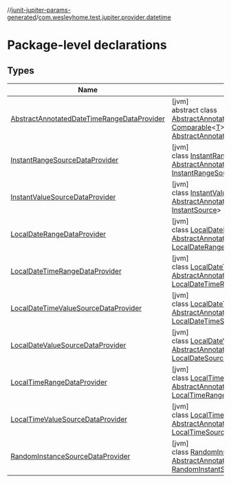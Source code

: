 //[junit-jupiter-params-generated](../../index.md)/[com.wesleyhome.test.jupiter.provider.datetime](index.md)

# Package-level declarations

## Types

| Name | Summary |
|---|---|
| [AbstractAnnotatedDateTimeRangeDataProvider](-abstract-annotated-date-time-range-data-provider/index.md) | [jvm]<br>abstract class [AbstractAnnotatedDateTimeRangeDataProvider](-abstract-annotated-date-time-range-data-provider/index.md)&lt;[T](-abstract-annotated-date-time-range-data-provider/index.md) : [Comparable](https://kotlinlang.org/api/latest/jvm/stdlib/kotlin/-comparable/index.html)&lt;[T](-abstract-annotated-date-time-range-data-provider/index.md)&gt;, [A](-abstract-annotated-date-time-range-data-provider/index.md) : [Annotation](https://kotlinlang.org/api/latest/jvm/stdlib/kotlin/-annotation/index.html)&gt; : [AbstractAnnotatedParameterDataProvider](../com.wesleyhome.test.jupiter.provider/-abstract-annotated-parameter-data-provider/index.md)&lt;[T](-abstract-annotated-date-time-range-data-provider/index.md), [A](-abstract-annotated-date-time-range-data-provider/index.md)&gt; |
| [InstantRangeSourceDataProvider](-instant-range-source-data-provider/index.md) | [jvm]<br>class [InstantRangeSourceDataProvider](-instant-range-source-data-provider/index.md) : [AbstractAnnotatedParameterDataProvider](../com.wesleyhome.test.jupiter.provider/-abstract-annotated-parameter-data-provider/index.md)&lt;[Instant](https://docs.oracle.com/javase/8/docs/api/java/time/Instant.html), [InstantRangeSource](../../../annotations/annotations/com.wesleyhome.test.jupiter.annotations.datetime/-instant-range-source/index.md)&gt; |
| [InstantValueSourceDataProvider](-instant-value-source-data-provider/index.md) | [jvm]<br>class [InstantValueSourceDataProvider](-instant-value-source-data-provider/index.md) : [AbstractAnnotatedParameterDataProvider](../com.wesleyhome.test.jupiter.provider/-abstract-annotated-parameter-data-provider/index.md)&lt;[Instant](https://docs.oracle.com/javase/8/docs/api/java/time/Instant.html), [InstantSource](../../../annotations/annotations/com.wesleyhome.test.jupiter.annotations.datetime/-instant-source/index.md)&gt; |
| [LocalDateRangeDataProvider](-local-date-range-data-provider/index.md) | [jvm]<br>class [LocalDateRangeDataProvider](-local-date-range-data-provider/index.md) : [AbstractAnnotatedDateTimeRangeDataProvider](-abstract-annotated-date-time-range-data-provider/index.md)&lt;[LocalDate](https://docs.oracle.com/javase/8/docs/api/java/time/LocalDate.html), [LocalDateRangeSource](../../../annotations/annotations/com.wesleyhome.test.jupiter.annotations.datetime/-local-date-range-source/index.md)&gt; |
| [LocalDateTimeRangeDataProvider](-local-date-time-range-data-provider/index.md) | [jvm]<br>class [LocalDateTimeRangeDataProvider](-local-date-time-range-data-provider/index.md) : [AbstractAnnotatedDateTimeRangeDataProvider](-abstract-annotated-date-time-range-data-provider/index.md)&lt;[LocalDateTime](https://docs.oracle.com/javase/8/docs/api/java/time/LocalDateTime.html), [LocalDateTimeRangeSource](../../../annotations/annotations/com.wesleyhome.test.jupiter.annotations.datetime/-local-date-time-range-source/index.md)&gt; |
| [LocalDateTimeValueSourceDataProvider](-local-date-time-value-source-data-provider/index.md) | [jvm]<br>class [LocalDateTimeValueSourceDataProvider](-local-date-time-value-source-data-provider/index.md) : [AbstractAnnotatedParameterDataProvider](../com.wesleyhome.test.jupiter.provider/-abstract-annotated-parameter-data-provider/index.md)&lt;[LocalDateTime](https://docs.oracle.com/javase/8/docs/api/java/time/LocalDateTime.html), [LocalDateTimeSource](../../../annotations/annotations/com.wesleyhome.test.jupiter.annotations.datetime/-local-date-time-source/index.md)&gt; |
| [LocalDateValueSourceDataProvider](-local-date-value-source-data-provider/index.md) | [jvm]<br>class [LocalDateValueSourceDataProvider](-local-date-value-source-data-provider/index.md) : [AbstractAnnotatedParameterDataProvider](../com.wesleyhome.test.jupiter.provider/-abstract-annotated-parameter-data-provider/index.md)&lt;[LocalDate](https://docs.oracle.com/javase/8/docs/api/java/time/LocalDate.html), [LocalDateSource](../../../annotations/annotations/com.wesleyhome.test.jupiter.annotations.datetime/-local-date-source/index.md)&gt; |
| [LocalTimeRangeDataProvider](-local-time-range-data-provider/index.md) | [jvm]<br>class [LocalTimeRangeDataProvider](-local-time-range-data-provider/index.md) : [AbstractAnnotatedDateTimeRangeDataProvider](-abstract-annotated-date-time-range-data-provider/index.md)&lt;[LocalTime](https://docs.oracle.com/javase/8/docs/api/java/time/LocalTime.html), [LocalTimeRangeSource](../../../annotations/annotations/com.wesleyhome.test.jupiter.annotations.datetime/-local-time-range-source/index.md)&gt; |
| [LocalTimeValueSourceDataProvider](-local-time-value-source-data-provider/index.md) | [jvm]<br>class [LocalTimeValueSourceDataProvider](-local-time-value-source-data-provider/index.md) : [AbstractAnnotatedParameterDataProvider](../com.wesleyhome.test.jupiter.provider/-abstract-annotated-parameter-data-provider/index.md)&lt;[LocalTime](https://docs.oracle.com/javase/8/docs/api/java/time/LocalTime.html), [LocalTimeSource](../../../annotations/annotations/com.wesleyhome.test.jupiter.annotations.datetime/-local-time-source/index.md)&gt; |
| [RandomInstanceSourceDataProvider](-random-instance-source-data-provider/index.md) | [jvm]<br>class [RandomInstanceSourceDataProvider](-random-instance-source-data-provider/index.md) : [AbstractAnnotatedParameterDataProvider](../com.wesleyhome.test.jupiter.provider/-abstract-annotated-parameter-data-provider/index.md)&lt;[Instant](https://docs.oracle.com/javase/8/docs/api/java/time/Instant.html), [RandomInstantSource](../../../annotations/annotations/com.wesleyhome.test.jupiter.annotations.datetime/-random-instant-source/index.md)&gt; |
